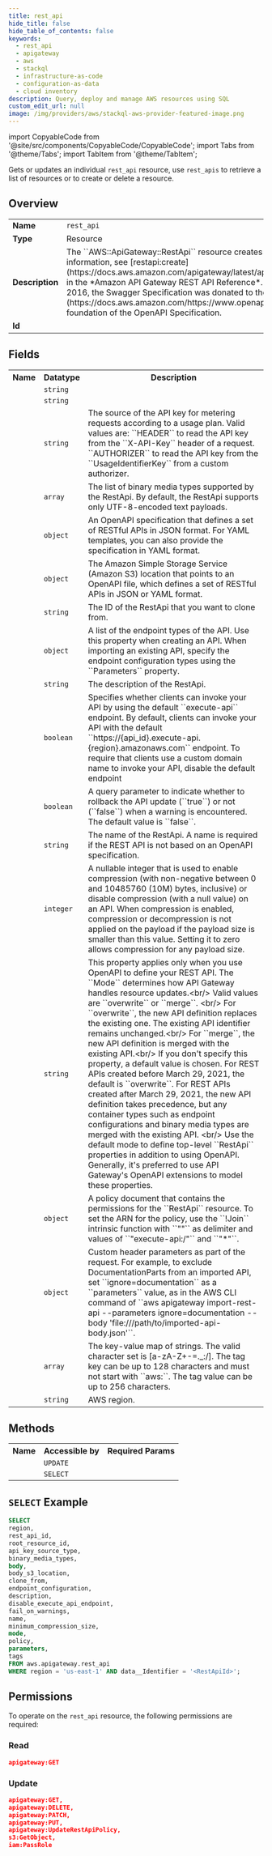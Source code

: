 ```yaml
---
title: rest_api
hide_title: false
hide_table_of_contents: false
keywords:
  - rest_api
  - apigateway
  - aws
  - stackql
  - infrastructure-as-code
  - configuration-as-data
  - cloud inventory
description: Query, deploy and manage AWS resources using SQL
custom_edit_url: null
image: /img/providers/aws/stackql-aws-provider-featured-image.png
---
```


import CopyableCode from '@site/src/components/CopyableCode/CopyableCode';
import Tabs from '@theme/Tabs';
import TabItem from '@theme/TabItem';


Gets or updates an individual <code>rest_api</code> resource, use <code>rest_apis</code> to retrieve a list of resources or to create or delete a resource.

## Overview
<table><tbody>
<tr><td><b>Name</b></td><td><code>rest_api</code></td></tr>
<tr><td><b>Type</b></td><td>Resource</td></tr>
<tr><td><b>Description</b></td><td>The ``AWS::ApiGateway::RestApi`` resource creates a REST API. For more information, see &#91;restapi:create&#93;(https:&#x2F;&#x2F;docs.aws.amazon.com&#x2F;apigateway&#x2F;latest&#x2F;api&#x2F;API_CreateRestApi.html) in the *Amazon API Gateway REST API Reference*.&lt;br&#x2F;&gt; On January 1, 2016, the Swagger Specification was donated to the &#91;OpenAPI initiative&#93;(https:&#x2F;&#x2F;docs.aws.amazon.com&#x2F;https:&#x2F;&#x2F;www.openapis.org&#x2F;), becoming the foundation of the OpenAPI Specification.</td></tr>
<tr><td><b>Id</b></td><td><CopyableCode code="aws.apigateway.rest_api" /></td></tr>
</tbody></table>

## Fields
<table><tbody>
<tr><th>Name</th><th>Datatype</th><th>Description</th></tr>
<tr><td><CopyableCode code="rest_api_id" /></td><td><code>string</code></td><td></td></tr>
<tr><td><CopyableCode code="root_resource_id" /></td><td><code>string</code></td><td></td></tr>
<tr><td><CopyableCode code="api_key_source_type" /></td><td><code>string</code></td><td>The source of the API key for metering requests according to a usage plan. Valid values are: ``HEADER`` to read the API key from the ``X-API-Key`` header of a request. ``AUTHORIZER`` to read the API key from the ``UsageIdentifierKey`` from a custom authorizer.</td></tr>
<tr><td><CopyableCode code="binary_media_types" /></td><td><code>array</code></td><td>The list of binary media types supported by the RestApi. By default, the RestApi supports only UTF-8-encoded text payloads.</td></tr>
<tr><td><CopyableCode code="body" /></td><td><code>object</code></td><td>An OpenAPI specification that defines a set of RESTful APIs in JSON format. For YAML templates, you can also provide the specification in YAML format.</td></tr>
<tr><td><CopyableCode code="body_s3_location" /></td><td><code>object</code></td><td>The Amazon Simple Storage Service (Amazon S3) location that points to an OpenAPI file, which defines a set of RESTful APIs in JSON or YAML format.</td></tr>
<tr><td><CopyableCode code="clone_from" /></td><td><code>string</code></td><td>The ID of the RestApi that you want to clone from.</td></tr>
<tr><td><CopyableCode code="endpoint_configuration" /></td><td><code>object</code></td><td>A list of the endpoint types of the API. Use this property when creating an API. When importing an existing API, specify the endpoint configuration types using the ``Parameters`` property.</td></tr>
<tr><td><CopyableCode code="description" /></td><td><code>string</code></td><td>The description of the RestApi.</td></tr>
<tr><td><CopyableCode code="disable_execute_api_endpoint" /></td><td><code>boolean</code></td><td>Specifies whether clients can invoke your API by using the default ``execute-api`` endpoint. By default, clients can invoke your API with the default ``https:&#x2F;&#x2F;&#123;api_id&#125;.execute-api.&#123;region&#125;.amazonaws.com`` endpoint. To require that clients use a custom domain name to invoke your API, disable the default endpoint</td></tr>
<tr><td><CopyableCode code="fail_on_warnings" /></td><td><code>boolean</code></td><td>A query parameter to indicate whether to rollback the API update (``true``) or not (``false``) when a warning is encountered. The default value is ``false``.</td></tr>
<tr><td><CopyableCode code="name" /></td><td><code>string</code></td><td>The name of the RestApi. A name is required if the REST API is not based on an OpenAPI specification.</td></tr>
<tr><td><CopyableCode code="minimum_compression_size" /></td><td><code>integer</code></td><td>A nullable integer that is used to enable compression (with non-negative between 0 and 10485760 (10M) bytes, inclusive) or disable compression (with a null value) on an API. When compression is enabled, compression or decompression is not applied on the payload if the payload size is smaller than this value. Setting it to zero allows compression for any payload size.</td></tr>
<tr><td><CopyableCode code="mode" /></td><td><code>string</code></td><td>This property applies only when you use OpenAPI to define your REST API. The ``Mode`` determines how API Gateway handles resource updates.&lt;br&#x2F;&gt; Valid values are ``overwrite`` or ``merge``. &lt;br&#x2F;&gt; For ``overwrite``, the new API definition replaces the existing one. The existing API identifier remains unchanged.&lt;br&#x2F;&gt;  For ``merge``, the new API definition is merged with the existing API.&lt;br&#x2F;&gt; If you don't specify this property, a default value is chosen. For REST APIs created before March 29, 2021, the default is ``overwrite``. For REST APIs created after March 29, 2021, the new API definition takes precedence, but any container types such as endpoint configurations and binary media types are merged with the existing API. &lt;br&#x2F;&gt; Use the default mode to define top-level ``RestApi`` properties in addition to using OpenAPI. Generally, it's preferred to use API Gateway's OpenAPI extensions to model these properties.</td></tr>
<tr><td><CopyableCode code="policy" /></td><td><code>object</code></td><td>A policy document that contains the permissions for the ``RestApi`` resource. To set the ARN for the policy, use the ``!Join`` intrinsic function with ``""`` as delimiter and values of ``"execute-api:&#x2F;"`` and ``"*"``.</td></tr>
<tr><td><CopyableCode code="parameters" /></td><td><code>object</code></td><td>Custom header parameters as part of the request. For example, to exclude DocumentationParts from an imported API, set ``ignore=documentation`` as a ``parameters`` value, as in the AWS CLI command of ``aws apigateway import-rest-api --parameters ignore=documentation --body 'file:&#x2F;&#x2F;&#x2F;path&#x2F;to&#x2F;imported-api-body.json'``.</td></tr>
<tr><td><CopyableCode code="tags" /></td><td><code>array</code></td><td>The key-value map of strings. The valid character set is &#91;a-zA-Z+-=._:&#x2F;&#93;. The tag key can be up to 128 characters and must not start with ``aws:``. The tag value can be up to 256 characters.</td></tr>
<tr><td><CopyableCode code="region" /></td><td><code>string</code></td><td>AWS region.</td></tr>

</tbody></table>

## Methods

<table><tbody>
  <tr>
    <th>Name</th>
    <th>Accessible by</th>
    <th>Required Params</th>
  </tr>
  <tr>
    <td><CopyableCode code="update_resource" /></td>
    <td><code>UPDATE</code></td>
    <td><CopyableCode code="data__Identifier, data__PatchDocument, region" /></td>
  </tr>
  <tr>
    <td><CopyableCode code="get_resource" /></td>
    <td><code>SELECT</code></td>
    <td><CopyableCode code="data__Identifier, region" /></td>
  </tr>
</tbody></table>

## `SELECT` Example
```sql
SELECT
region,
rest_api_id,
root_resource_id,
api_key_source_type,
binary_media_types,
body,
body_s3_location,
clone_from,
endpoint_configuration,
description,
disable_execute_api_endpoint,
fail_on_warnings,
name,
minimum_compression_size,
mode,
policy,
parameters,
tags
FROM aws.apigateway.rest_api
WHERE region = 'us-east-1' AND data__Identifier = '<RestApiId>';
```


## Permissions

To operate on the <code>rest_api</code> resource, the following permissions are required:

### Read
```json
apigateway:GET
```

### Update
```json
apigateway:GET,
apigateway:DELETE,
apigateway:PATCH,
apigateway:PUT,
apigateway:UpdateRestApiPolicy,
s3:GetObject,
iam:PassRole
```

